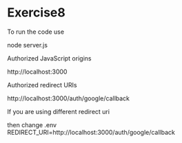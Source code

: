 # Exercise8
To run the code use

node server.js

Authorized JavaScript origins

http://localhost:3000

Authorized redirect URIs

http://localhost:3000/auth/google/callback

If you are using different redirect uri 

then change .env REDIRECT_URI=http://localhost:3000/auth/google/callback
